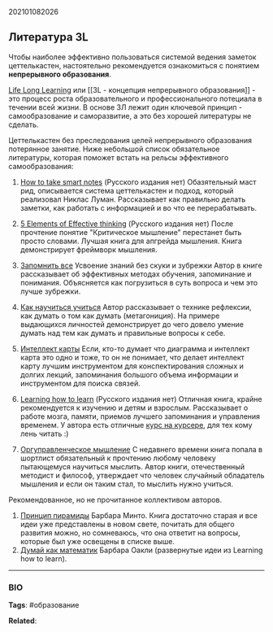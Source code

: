 202101082026
## Литература 3L
Чтобы наиболее эффективно пользоваться системой ведения заметок цеттелькастен, настоятельно рекомендуется ознакомиться с понятием **непрерывного образования**.

[Life Long Learning](https://ru.wikipedia.org/wiki/Непрерывное_образование) или [[3L - концепция непрерывного образования]] - это процесс роста образовательного и профессионального потециала в течении всей жизни. В основе 3Л лежит один ключевой принцип - самообразование и саморазвитие, а это без хорошей литературы не сделать. 

Цеттелькастен без преследования целей непрерывного образования потерянное занятие. Ниже небольшой список обязательное литературы, которая поможет встать на рельсы эффективного самообразования:

1. [How to take smart notes](https://www.amazon.com/How-Take-Smart-Notes-Nonfiction-ebook/dp/B06WVYW33Y/ref=sr_1_1?crid=AII25HSF0J4V&dchild=1&keywords=how+to+take+smart+notes&qid=1610768325&sprefix=how+to+take%2Caps%2C298&sr=8-1) (Русского издания нет)
Обазятельный маст рид, описывается система цеттелькастен и подход, который реализовал Никлас Луман. Рассказывает как правильно делать заметки, как работать с информацией и во что ее перерабатывать. 

2. [5 Elements of Effective thinking](https://www.amazon.com/5-Elements-Effective-Thinking/dp/0691156662/ref=sr_1_1?crid=1FOP2DENQMX32&dchild=1&keywords=5+elements+of+effective+thinking&qid=1610768359&sprefix=5+elements%2Caps%2C260&sr=8-1) (Русского издания нет)
После прочтение понятие "Критическое мышление" перестанет быть просто словами. Лучшая книга для апгрейда мышления. Книга демонстрирует фреймворк мышления.

3. [Запомнить все](https://www.litres.ru/genri-rediger/zapomnit-vse-usvoenie-znaniy-bez-skuki-i-zubrezhki/) Усвоение знаний без скуки и зубрежки
Автор в книге рассказывает об эффективных методах обучения, запоминание и понимания. Объясняется как погрузиться в суть вопроса и чем это лучше зубрежки.

4. [Как научиться учиться](https://www.litres.ru/ulrih-bozer/kak-nauchitsya-uchitsya/)
Автор рассказывает о технике рефлексии, как думать о том как думать (метагониция). На примере выдающихся личностей демонстрирует до чего довело умение думать над тем как думать и правильные вопросы к себе.

5. [Интеллект карты](https://www.litres.ru/toni-buzen/intellekt-karty/)
Если, кто-то думает что диаграмма и интеллект карта это одно и тоже, то он не понимает, что делает интеллект карту лучшим инструментом для конспектирования сложных и долгих лекций, запоминания большого объема информации и инструментом для поиска связей.

6. [Learning how to learn](https://www.amazon.com/Learning-How-Learn-Spending-Studying/dp/0143132547/ref=sr_1_1?crid=36H04PA7TFMQV&dchild=1&keywords=learning+how+to+learn&qid=1610768637&sprefix=learning+how+to%2Caps%2C267&sr=8-1) (Русского издания нет)
Отличная книга, крайне рекомендуется к изучению и детям и взрослым. Рассказывает о работе мозга, памяти, приемов лучшего запоминания и управления временем. У автора есть отличные [курс на курсере](https://www.coursera.org/learn/learning-how-to-learn), для тех кому лень читать :)

7. [Оргуправленческое мышление](https://www.litres.ru/georgiy-schedrovickiy/orgupravlencheskoe-myshlenie-ideologiya-metodologiya-tehnologiya/)
С недавнего времени книга попала в шортлист обязательный к прочтению любому человеку пытающемуся научиться мыслить. Автор книги, отечественный методист и философ, утверждает что человек случайный обладатель мышления и если он таким стал, то мыслить нужно учиться.

Рекомендованное, но не прочитанное коллективом авторов.
1. [Принцип пирамиды](https://www.litres.ru/barbara-minto/princip-piramidy-minto-r-zolotye-pravila-myshleniya-delovogo/) Барбара Минто.
Книга достаточно старая и все идеи уже представлены в новом свете, почитать для общего развития можно, но сомневаюсь, что она ответит на вопросы, которые был уже освещены в списке выше.
3. [Думай как математик](https://www.litres.ru/barbara-oakli/dumay-kak-matematik-kak-reshat-lubye-zadachi-bystree-i-effektivnee/) Барбара Оакли (развернутые идеи из Learning how to learn).

---
### BIO
**Tags**: #образование 

**Related**:

